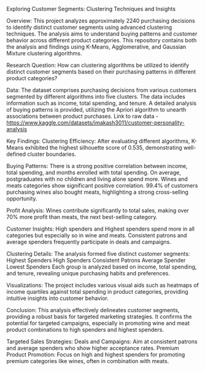 Exploring Customer Segments: Clustering Techniques and Insights

Overview:
This project analyzes approximately 2240 purchasing decisions to identify distinct customer segments using advanced clustering techniques. The analysis aims to understand buying patterns and customer behavior across different product categories. This repository contains both the analysis and findings using K-Means, Agglomerative, and Gaussian Mixture clustering algorithms.

Research Question:
How can clustering algorithms be utilized to identify distinct customer segments based on their purchasing patterns in different product categories?

Data:
The dataset comprises purchasing decisions from various customers segmented by different algorithms into five clusters. The data includes information such as income, total spending, and tenure. A detailed analysis of buying patterns is provided, utilizing the Apriori algorithm to unearth associations between product purchases.
Link to raw data - https://www.kaggle.com/datasets/imakash3011/customer-personality-analysis

Key Findings:
Clustering Efficiency: After evaluating different algorithms, K-Means exhibited the highest silhouette score of 0.535, demonstrating well-defined cluster boundaries.

Buying Patterns:
There is a strong positive correlation between income, total spending, and months enrolled with total spending.
On average, postgraduates with no children and living alone spend more.
Wines and meats categories show significant positive correlation.
99.4% of customers purchasing wines also bought meats, highlighting a strong cross-selling opportunity.

Profit Analysis:
Wines contribute significantly to total sales, making over 70% more profit than meats, the next best-selling category.

Customer Insights:
High spenders and Highest spenders spend more in all categories but especially so in wine and meats.
Consistent patrons and average spenders frequently participate in deals and campaigns.

Clustering Details:
The analysis formed five distinct customer segments:
Highest Spenders
High Spenders
Consistent Patrons
Average Spender
Lowest Spenders
Each group is analyzed based on income, total spending, and tenure, revealing unique purchasing habits and preferences.

Visualizations:
The project includes various visual aids such as heatmaps of income quartiles against total spending in product categories, providing intuitive insights into customer behavior.

Conclusion:
This analysis effectively delineates customer segments, providing a robust basis for targeted marketing strategies. It confirms the potential for targeted campaigns, especially in promoting wine and meat product combinations to high spenders and highest spenders.

Targeted Sales Strategies:
Deals and Campaigns: Aim at consistent patrons and average spenders who show higher acceptance rates.
Premium Product Promotion: Focus on high and highest spenders for promoting premium categories like wines, often in combination with meats.
